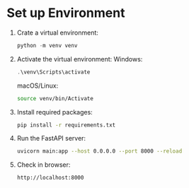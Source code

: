 # Set up Environment

1. Crate a virtual environment:
    ```powershell
    python -m venv venv
    ```

2. Activate the virtual environment:
    Windows:
    ```powershell
    .\venv\Scripts\activate
    ```
    macOS/Linux:
    ```bash
    source venv/bin/Activate
    ```

3. Install required packages:
    ```bash
    pip install -r requirements.txt
    ```

4. Run the FastAPI server:
    ```bash
    uvicorn main:app --host 0.0.0.0 --port 8000 --reload
    ```

5. Check in browser:
    ```url
    http://localhost:8000
    ```

